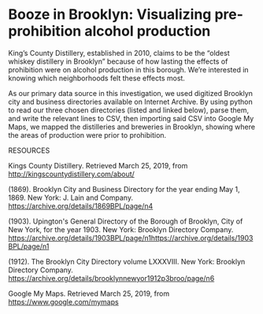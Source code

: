 # Booze in Brooklyn: Visualizing pre-prohibition alcohol production  
King’s County Distillery, established in 2010, claims to be the “oldest whiskey distillery in Brooklyn” because of how lasting the effects of prohibition were on alcohol production in this borough. We’re interested in knowing which neighborhoods felt these effects most.

As our primary data source in this investigation, we used digitized Brooklyn city and business directories available on Internet Archive. By using python to read our three chosen directories (listed and linked below), parse them, and write the relevant lines to CSV, then importing said CSV into Google My Maps, we mapped the distilleries and breweries in Brooklyn, showing where the areas of production were prior to prohibition. 

 

RESOURCES

Kings County Distillery. Retrieved March 25, 2019, from http://kingscountydistillery.com/about/

(1869). Brooklyn City and Business Directory for the year ending May 1, 1869. New York: J. Lain and Company. https://archive.org/details/1869BPL/page/n4

(1903). Upington's General Directory of the Borough of Brooklyn, City of New York, for the year 1903. New York: Brooklyn Directory Company. https://archive.org/details/1903BPL/page/n1https://archive.org/details/1903BPL/page/n1

(1912). The Brooklyn City Directory volume LXXXVIII. New York: Brooklyn Directory Company. https://archive.org/details/brooklynnewyor1912p3broo/page/n6

Google My Maps. Retrieved March 25, 2019, from https://www.google.com/mymaps

 

 

 


